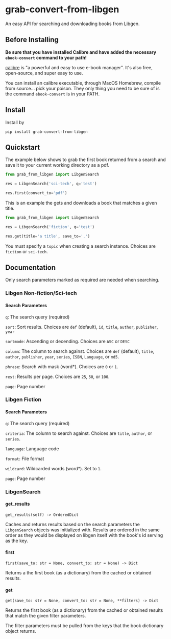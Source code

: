 # grab-convert-from-libgen
An easy API for searching and downloading books from Libgen.

## Before Installing

**Be sure that you have installed Calibre and have added the necessary `ebook-convert` command to your path!**

[calibre](https://calibre-ebook.com/) is "a powerful and easy to use e-book manager". It's also free, open-source, and super easy to use.

You can install an calibre executable, through MacOS Homebrew, compile from source... pick your poison. They only thing you need to be sure of 
is the command `ebook-convert` is in your PATH.

## Install

Install by 

```
pip install grab-convert-from-libgen
```

## Quickstart

The example below shows to grab the first book returned from a search and save it to your current working directory as a pdf.

```python
from grab_from_libgen import LibgenSearch

res = LibgenSearch('sci-tech', q='test')

res.first(convert_to='pdf')
```

This is an example the gets and downloads a book that matches a given title.

```python
from grab_from_libgen import LibgenSearch

res = LibgenSearch('fiction', q='test')

res.get(title='a title', save_to='.')
```

You must specify a `topic` when creating a search instance. Choices are `fiction` or `sci-tech`.

## Documentation

Only search parameters marked as required are needed when searching.

### Libgen Non-fiction/Sci-tech
#### Search Parameters

`q`: The search query (required)

`sort`: Sort results. Choices are `def` (default), `id`, `title`, `author`, `publisher`, `year`

`sortmode`: Ascending or decending. Choices are `ASC` or `DESC`

`column`: The column to search against. Choices are `def` (default), `title`, `author`, `publisher`, `year`, `series`, `ISBN`, `Language`, or `md5`.

`phrase`: Search with mask (word*). Choices are `0` or `1`.

`rest`: Results per page. Choices are `25`, `50`, or `100`.

`page`: Page number

### Libgen Fiction
#### Search Parameters

`q`: The search query (required)

`criteria`: The column to search against. Choices are `title`, `author`, or `series`.

`language`: Language code

`format`: File format

`wildcard`: Wildcarded words (word*). Set to `1`.

`page`: Page number

### LibgenSearch
#### get_results

`get_results(self) -> OrderedDict`

Caches and returns results based on the search parameters the `LibgenSearch` objects was initialized with. Results are ordered
in the same order as they would be displayed on libgen itself with the book's id serving as the key.

#### first

`first(save_to: str = None, convert_to: str = None) -> Dict`

Returns a the first book (as a dictionary) from the cached or obtained results.

#### get

`get(save_to: str = None, convert_to: str = None, **filters) -> Dict`

Returns the first book (as a dictionary) from the cached or obtained results that match the given filter parameters.

The filter parameters must be pulled from the keys that the book dictionary object returns.
